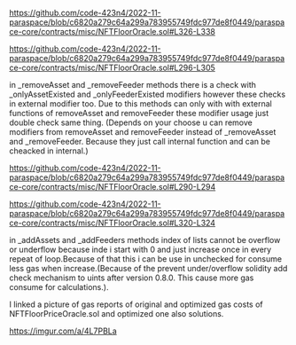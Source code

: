 https://github.com/code-423n4/2022-11-paraspace/blob/c6820a279c64a299a783955749fdc977de8f0449/paraspace-core/contracts/misc/NFTFloorOracle.sol#L326-L338

https://github.com/code-423n4/2022-11-paraspace/blob/c6820a279c64a299a783955749fdc977de8f0449/paraspace-core/contracts/misc/NFTFloorOracle.sol#L296-L305
 
in _removeAsset and _removeFeeder methods there is a check with _onlyAssetExisted and _onlyFeederExisted modifiers however these checks in external modifier too. Due to this methods can only with with external functions of removeAsset and removeFeeder these modifier usage just double check same thing.
(Depends on your choose u can remove modifiers from removeAsset and removeFeeder instead of _removeAsset and _removeFeeder. Because they just call internal function and can be cheacked in internal.)

https://github.com/code-423n4/2022-11-paraspace/blob/c6820a279c64a299a783955749fdc977de8f0449/paraspace-core/contracts/misc/NFTFloorOracle.sol#L290-L294

https://github.com/code-423n4/2022-11-paraspace/blob/c6820a279c64a299a783955749fdc977de8f0449/paraspace-core/contracts/misc/NFTFloorOracle.sol#L320-L324

in _addAssets and _addFeeders methods index of lists cannot be overflow or underflow because inde i start with 0 and just increase once in every repeat of loop.Because of that this i can be use in unchecked for consume less gas when increase.(Because of the prevent under/overflow solidity add check mechanism to uints after version 0.8.0. This cause more gas consume for calculations.).

I linked a picture of gas reports of original and optimized gas costs of NFTFloorPriceOracle.sol and optimized one also solutions.

https://imgur.com/a/4L7PBLa